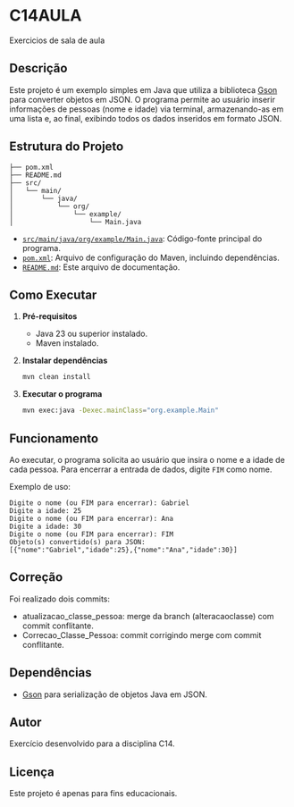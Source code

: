 # C14AULA
Exercicios de sala de aula

## Descrição

Este projeto é um exemplo simples em Java que utiliza a biblioteca [Gson](https://github.com/google/gson) para converter objetos em JSON. O programa permite ao usuário inserir informações de pessoas (nome e idade) via terminal, armazenando-as em uma lista e, ao final, exibindo todos os dados inseridos em formato JSON.

## Estrutura do Projeto

```
├── pom.xml
├── README.md
├── src/
│   └── main/
│       └── java/
│           └── org/
│               └── example/
│                   └── Main.java
```

- [`src/main/java/org/example/Main.java`](src/main/java/org/example/Main.java): Código-fonte principal do programa.
- [`pom.xml`](pom.xml): Arquivo de configuração do Maven, incluindo dependências.
- [`README.md`](README.md): Este arquivo de documentação.

## Como Executar

1. **Pré-requisitos**
   - Java 23 ou superior instalado.
   - Maven instalado.

2. **Instalar dependências**
   ```sh
   mvn clean install
   ```

3. **Executar o programa**
   ```sh
   mvn exec:java -Dexec.mainClass="org.example.Main"
   ```

## Funcionamento

Ao executar, o programa solicita ao usuário que insira o nome e a idade de cada pessoa. Para encerrar a entrada de dados, digite `FIM` como nome.

Exemplo de uso:
```
Digite o nome (ou FIM para encerrar): Gabriel
Digite a idade: 25
Digite o nome (ou FIM para encerrar): Ana
Digite a idade: 30
Digite o nome (ou FIM para encerrar): FIM
Objeto(s) convertido(s) para JSON:
[{"nome":"Gabriel","idade":25},{"nome":"Ana","idade":30}]
```
## Correção

Foi realizado dois commits:

- atualizacao_classe_pessoa: merge da branch (alteracaoclasse) com commit conflitante.
- Correcao_Classe_Pessoa: commit corrigindo merge com commit conflitante.

## Dependências

- [Gson](https://github.com/google/gson) para serialização de objetos Java em JSON.

## Autor

Exercício desenvolvido para a disciplina C14.

## Licença

Este projeto é apenas para fins educacionais.
